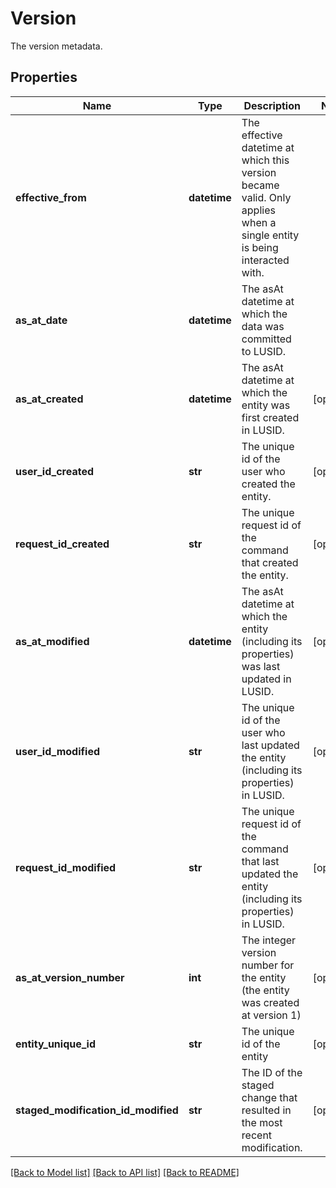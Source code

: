 # Version

The version metadata.

## Properties
Name | Type | Description | Notes
------------ | ------------- | ------------- | -------------
**effective_from** | **datetime** | The effective datetime at which this version became valid. Only applies when a single entity is being interacted with. | 
**as_at_date** | **datetime** | The asAt datetime at which the data was committed to LUSID. | 
**as_at_created** | **datetime** | The asAt datetime at which the entity was first created in LUSID. | [optional] 
**user_id_created** | **str** | The unique id of the user who created the entity. | [optional] 
**request_id_created** | **str** | The unique request id of the command that created the entity. | [optional] 
**as_at_modified** | **datetime** | The asAt datetime at which the entity (including its properties) was last updated in LUSID. | [optional] 
**user_id_modified** | **str** | The unique id of the user who last updated the entity (including its properties) in LUSID. | [optional] 
**request_id_modified** | **str** | The unique request id of the command that last updated the entity (including its properties) in LUSID. | [optional] 
**as_at_version_number** | **int** | The integer version number for the entity (the entity was created at version 1) | [optional] 
**entity_unique_id** | **str** | The unique id of the entity | [optional] 
**staged_modification_id_modified** | **str** | The ID of the staged change that resulted in the most recent modification. | [optional] 

[[Back to Model list]](../README.md#documentation-for-models) [[Back to API list]](../README.md#documentation-for-api-endpoints) [[Back to README]](../README.md)


